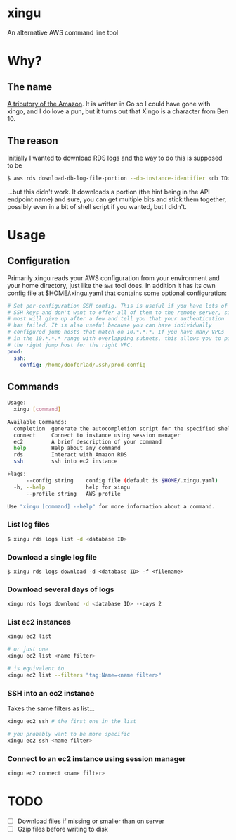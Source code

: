 # xingu
An alternative AWS command line tool

# Why?
## The name
[A tributory of the Amazon](https://en.wikipedia.org/wiki/Xingu_River). It is written in Go so I could
have gone with xingo, and I do love a pun, but it turns out that Xingo is a character from Ben 10.

## The reason
Initially I wanted to download RDS logs and the way to do this is supposed to be
```bash
$ aws rds download-db-log-file-portion --db-instance-identifier <db ID> --log-file-name <filename> --output text --starting-token 0 > /tmp/psql.log
```
...but this didn't work. It downloads a portion (the hint being in the API endpoint name) and sure,
you can get multiple bits and stick them together, possibly even in a bit of shell script if you
wanted, but I didn't.

# Usage
## Configuration
Primarily xingu reads your AWS configuration from your environment and your home directory, just like the `aws` tool does.
In addition it has its own config file at $HOME/.xingu.yaml that contains some optional configuration:

```yaml
# Set per-configuration SSH config. This is useful if you have lots of
# SSH keys and don't want to offer all of them to the remote server, since
# most will give up after a few and tell you that your authentication
# has failed. It is also useful because you can have individually
# configured jump hosts that match on 10.*.*.*. If you have many VPCs
# in the 10.*.*.* range with overlapping subnets, this allows you to pick
# the right jump host for the right VPC.
prod:
  ssh:
    config: /home/dooferlad/.ssh/prod-config
```

## Commands
```bash
Usage:
  xingu [command]

Available Commands:
  completion  generate the autocompletion script for the specified shell
  connect     Connect to instance using session manager
  ec2         A brief description of your command
  help        Help about any command
  rds         Interact with Amazon RDS
  ssh         ssh into ec2 instance

Flags:
      --config string    config file (default is $HOME/.xingu.yaml)
  -h, --help             help for xingu
      --profile string   AWS profile

Use "xingu [command] --help" for more information about a command.

```

### List log files
```bash
$ xingu rds logs list -d <database ID>
```

### Download a single log file
```
$ xingu rds logs download -d <database ID> -f <filename>
```

### Download several days of logs
```bash
xingu rds logs download -d <database ID> --days 2
```

### List ec2 instances
```bash
xingu ec2 list

# or just one
xingu ec2 list <name filter>

# is equivalent to
xingu ec2 list --filters "tag:Name=<name filter>"
````

### SSH into an ec2 instance
Takes the same filters as list...

```bash
xingu ec2 ssh # the first one in the list

# you probably want to be more specific
xingu ec2 ssh <name filter>
````

### Connect to an ec2 instance using session manager
```bash
xingu ec2 connect <name filter>
```

# TODO
 - [ ] Download files if missing or smaller than on server
 - [ ] Gzip files before writing to disk
